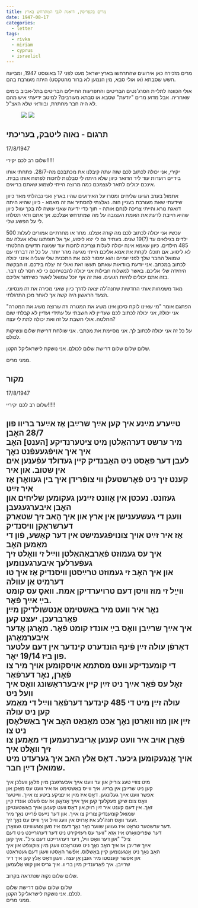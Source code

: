 ```yaml
---
title: מרים בקפריסין, דואגת לגבי המתרחש בארץ
date: 1947-08-17
categories:
  - letter
tags:
  - rivka
  - miriam
  - cyprus
  - israelicl
---
```


מרים מזכירה כאן אירועים שהתרחשו בארץ ישראל מעט לפני 17 באוגוסט 1947,
ומביעה חשש שסבתא (או אולי סבא, מין הנמען לא ברור מהטקסט) היתה מעורבת בהם.

אולי הכוונה לתליית הסרג'נטים הבריטים והתפרעות החיילים הבריטים בתל-אביב בימים שאחריה.
אבל מדוע מרים "יודעת" שסבא או סבתא מעורבים?
למיטב ידיעתי איש מהם לא היה חבר מחתרת, ובוודאי שלא האצ"ל.

<figure class="half">
    <a  href="/pupko-papers/assets/images/1947-08-17-miriam-1.jpg">
    <img src="/pupko-papers/assets/images/1947-08-17-miriam-1.jpg"></a>
    <a  href="/pupko-papers/assets/images/1947-08-17-miriam-2.jpg">
    <img src="/pupko-papers/assets/images/1947-08-17-miriam-2.jpg"></a>
</figure>

## תרגום - נאוה ליטבק, בעריכתי
17/8/1947

שלום רב לכם יקירי!!!!!

יקירי, אני יכולה לכתוב לכם שזה עתה קיבלנו את מכתבכם מה-28/7. פתחתי אותו בידיים רועדות
עוד ליד הדואר כיוון שלא היתה לי סבלנות לחכות לפתוח אותו בבית. אינכם יכולים לתאר לעצמכם
כמה מרוצה הייתי לשמוע שאתם בריאים.

אתמול בערב הגיעו שליחים ומסרו על האירועים שהיו בארץ ואני נבהלתי מאד כיוון שידעתי שאת
מעורבת בעניין הזה. נאלצתי להסתיר את זה מאמא - כיוון שהיא היתה דואגת נורא והייתי צריכה
לנחם אותה - תוך כדי ידיעה שאני עושה לה בכך עוול כיוון שהיא חייבת לדעת את האמת העצובה
על מה שמתרחש אצלכם. אך אתם ודאי תסלחו לי על הפשע שלי.

עכשיו אני יכולה לכתוב לכם מה קורה אצלנו. מחר או מחרתיים אמורים לעלות 500 ילדים בגילאים
עד (?)19 שנים. בעתיד גם לי יצא ליסוע, אך אל תופתעו שלא אעלה עם 485 הילדים. כיוון שאמא
אינה יכולה לעלות וצריכה לחכות עוד שמונה חדשים החלטתי לא ליסוע. אם תוכלו לקחת את אמא
אליכם הייתי מגיעה מהר יותר. על כל זה דברתי עם שמואל החבר שלך לפני יומיים והוא ימסור לכם
את התכנית שלי שעליה אינני יכולה לכתוב במכתב. אני יודעת בוודאות שאתם תעשו זאת ואולי
זה יצלח בידכם. זו הבקשה היחידה שלי אליכם. באשר למשלוח חבילות אני יכולה להבטיחכם כי לא
חסר לנו דבר. בזה אתם יכולים להיות רגועים. ואת זה  אף יוכל שמואל לאשר כשיחזור אליכם.

מאד משמחות אותי החדשות שחנה'לה יצאה לדרך כיוון שאני מכירה את זה מנסיוני. הצעד הראשון
היה קשה אך לאחר מכן התרגלתי.

הפתגם אומר "מי שאינו לוקח סיכון אינו משיג את המטרה וזה שרוצה משיג את המטרה" אני יכולה,
אני יכולה לכתוב לכם שעדיין לא חשבתי על עתידי ועדיין לא קבלתי שום החלטה. אולי חשבת על זה
ואת יכולה לתת לי עצה?

על כל זה אני יכולה לכתוב לך. אני מסיימת את מכתבי. אני שולחת דרישת שלום ונשיקות לכולם.

שלום שלום   שלום   דרישת שלום
לכולם. אני נושקת לישראליקל הקטן.

ממני מרים.

## מקור
17/8/1947

שלום רב לכם יקיריי!!!!!

טײַערע מײַנע  איך קען אײַך שרײַבן אַז אײַער בריוו פון 28/7 האׇבן  
מיר ערשט דערהאַלטן מיט ציטערנדיקע [הענט] האׇב איך איך אויפֿגעעפֿנט נאׇך  
לעבן דער פּאׇסט ניט האׇבנדיק קיין געדולד עפֿענען אים אין שטוב. און איר  
קענט זיך ניט פֿאׇרשטעלן ווי צופֿרידן איך בין געוואׇרן אַז איר זײַט  
געזונט. נעכטן אין אׇוונט זײַנען געקומען שליחים און האׇבן איבערגעגעבן  
וועגן די געשעענישן אין ארץ און איך הׇאב זיך שטאַרק דערשראׇקן וויסנדיק  
אַז איר זײַט אויך צונויפֿגעמישט אין דער קאַשע, פֿון די מאַמען האׇב  
איך עס געמוזט פֿאַרבאַהאַלטן ווײַל זי וואׇלט זיך געפֿערלעך איבערגענומען  
און איך האׇב זי געמוזט טרײַסטן וויסנדיק אַז איך טו דערמיט אַן עוולה  
ווײַַל זי מוז וויסן דעם טרויערדיקן אמת. וואסׇ עס קומט בײַ אײַך פֿאׇר.  
נאׇר איר וועט מיר באַשטימט אַנטשולדיקן מײַן פֿאַרברעכן. יעצט קען  
איך אײַך שרײַבן וואׇס בײַ אונדז קומט פֿאׇר. מאׇרגן אׇדער איבערמאׇרגן  
דאַרפֿן עולה זײַן פֿינף הונדערט קינדער אין דעם עלטער פון ביז 19/14 יאׇר.  
די קומענדיקע וועט מסתּמא אויסקומען אויך מיר צו פֿאׇרן, נאׇר דערפֿאַר  
זאׇל עס פֿאַר אײַך ניט זײַן  קיין איבערראַשונג וואׇס איך וועל ניט  
עולה זײַן מיט די 485 קינדער דערפֿאַר ווײַל די מאַמע קען ניט עולה  
זײַן און מוז וואַרטן נאׇך אַכט מאׇנאַט האׇב איך באַשלאׇסן ניט צו  
פֿאׇרן אויב איר וועט קענען אַריבערנעמען די מאַמען צו זיך וואׇלט איך  
אויך אׇנגעקומען גיכער. דאׇס אַלץ האב איך גערעדט מיט שמואלן דײַן חבר.  
-  
מיט צוויי טעג צוריק און ער וועט אײַך איבערגעבן מײַן פּלאַן וועלכן איך  
קען ניט שרײַבן אין בריוו. איך ווייס באַשטימט אז איר וועט עס מאַכן און  
אפשר וועט אײַך געלונגען. דאׇס איז מײַן איינציקע ביטע צו אײַך. ווײַטער  
וואׇס צום שיקן פּעקלעך קען איך אײַך אׇנזאׇגן אז עס פֿעלט אונדז קיין  
זאַך. אין דעם קענט איר זײַן רויִק.און דאׇס וועט קענען אויך באַשטעטיקן  
שמואל קומענדיק צוריק צו אײַך. און דער נײַעס פֿרײַט נאׇך מיר  
זעער וואׇס חנה'לע איז אַרויס אין וועג ווײַל איך ווייס עס נאׇך זיך.  
דער ערשטער טראׇט איז געווען שווער נאׇר נאׇך דעם איז מען צוגעוווינט געוואׇרן.  
דער שפּריכוואׇרט איז אַזאַ "ווער עס רעזיקירט ניט דער דערגרײכט ניט דעם  
ציל" "און דער וואׇס וויל, דער דערגרייכט דעם ציל". איך קען  
אײַך שרײַבן אז איך האׇב נאׇך ניט געטראַכט וועגן מײַן צוקונפֿט און איך  
האׇב נאׇך ניט אׇנגענומען קיין באַשלוס. אפֿשר האׇסטו וועגן דעם געטראַכט  
און אפֿשר קענסטו מיר געבן אַן עצה. וועגן דאׇס אַלץ קען איך דיר  
שרײַבן. איך פֿאַרענדיק מײַן בריוו. איך גריס און קוש אַלעמען  
  
שלום שלום נקוה שנתראה בקרוב.  
  
שלום שלום   שלום   דרישת שלום  
לכלם.   אני נושקת לישראליקל הקטן.  
ממני מרים.  
